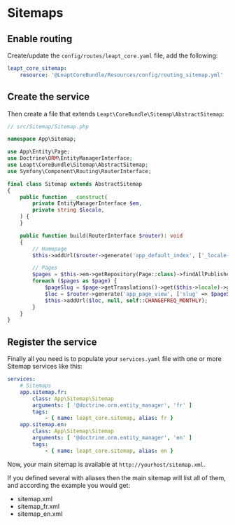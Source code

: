 # Sitemaps

## Enable routing

Create/update the `config/routes/leapt_core.yaml` file, add the following:

```yaml
leapt_core_sitemap:
    resource: '@LeaptCoreBundle/Resources/config/routing_sitemap.yml'
```

## Create the service

Then create a file that extends `Leapt\CoreBundle\Sitemap\AbstractSitemap`:

```php
// src/Sitemap/Sitemap.php

namespace App\Sitemap;

use App\Entity\Page;
use Doctrine\ORM\EntityManagerInterface;
use Leapt\CoreBundle\Sitemap\AbstractSitemap;
use Symfony\Component\Routing\RouterInterface;

final class Sitemap extends AbstractSitemap
{
    public function __construct(
        private EntityManagerInterface $em,
        private string $locale,
    ) {
    }

    public function build(RouterInterface $router): void
    {
        // Homepage
        $this->addUrl($router->generate('app_default_index', ['_locale' => $this->locale], true));

        // Pages
        $pages = $this->em->getRepository(Page::class)->findAllPublished($this->locale);
        foreach ($pages as $page) {
            $pageSlug = $page->getTranslations()->get($this->locale)->getSlug();
            $loc = $router->generate('app_page_view', ['slug' => $pageSlug, '_locale' => $this->locale], true);
            $this->addUrl($loc, null, self::CHANGEFREQ_MONTHLY);
        }
    }
}
```

## Register the service

Finally all you need is to populate your `services.yaml` file with one or more Sitemap services like this:

```yaml
services:
    # Sitemaps
    app.sitemap.fr:
        class: App\Sitemap\Sitemap
        arguments: [ '@doctrine.orm.entity_manager', 'fr' ]
        tags:
            - { name: leapt_core.sitemap, alias: fr }
    app.sitemap.en:
        class: App\Sitemap\Sitemap
        arguments: [ '@doctrine.orm.entity_manager', 'en' ]
        tags:
            - { name: leapt_core.sitemap, alias: en }
```

Now, your main sitemap is available at `http://yourhost/sitemap.xml`.

If you defined several with aliases then the main sitemap will list all of them, and according the example you would get:

- sitemap.xml
- sitemap_fr.xml
- sitemap_en.xml
